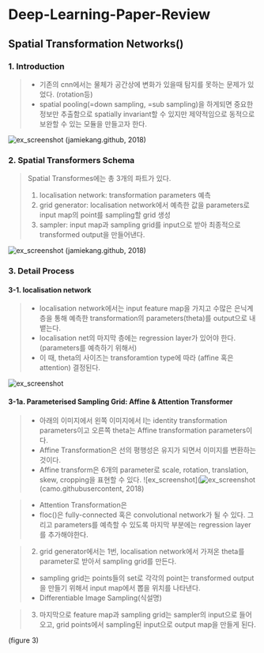 # Deep-Learning-Paper-Review
## Spatial Transformation Networks()

### 1. Introduction
> * 기존의 cnn에서는 물체가 공간상에 변화가 있을때 탐지를 못하는 문제가 있었다. (rotation등)
> * spatial pooling(=down sampling, =sub sampling)을 하게되면 중요한 정보만 추출함으로 spatially invariant할 수 있지만 제약적임으로 동적으로 보완할 수 있는 모듈을 만들고자 한다.

![ex_screenshot](https://jamiekang.github.io/media/2017-05-27-spatial-transformer-networks-ex1.png)
(jamiekang.github, 2018)

### 2. Spatial Transformers Schema

> Spatial Transformes에는 총 3개의 파트가 있다.
> 1. localisation network: transformation parameters 예측
> 2. grid generator: localisation network에서 예측한 값을 parameters로 input map의 point를 sampling할 grid 생성
> 3. sampler: input map과 sampling grid를 input으로 받아 최종적으로 transformed output을 만들어낸다.

![ex_screenshot](https://jamiekang.github.io/media/2017-05-27-spatial-transformer-networks-fig2.png)
(jamiekang.github, 2018)



### 3. Detail Process

#### 3-1. localisation network
> * localisation network에서는 input feature map을 가지고 수많은 은닉계층을 통해 예측한 transformation의 parameters(theta)를 output으로 내뱉는다.
> * localisation net의 마지막 층에는 regression layer가 있어야 한다. (parameters를 예측하기 위해서)
> * 이 때, theta의 사이즈는 transforamtion type에 따라 (affine 혹은 attention) 결정된다.

![ex_screenshot](http://acm.ee.ccu.edu.tw:2017/Image%20of%20Paper/Figure%202.jpg)


#### 3-1a. Parameterised Sampling Grid: Affine & Attention Transformer
> * 아래의 이미지에서 왼쪽 이미지에서 I는 identity transformation parameters이고 오른쪽 theta는 Affine transformation parameters이다.
> * Affine Transformation은 선의 평행성은 유지가 되면서 이미지를 변환하는 것이다.
> * Affine transform은 6개의 parameter로 scale, rotation, translation, skew, cropping을 표현할 수 있다.
![ex_screenshot](![ex_screenshot](https://camo.githubusercontent.com/bb81d6267f2123d59979453526d958a58899bb4f/687474703a2f2f692e696d6775722e636f6d2f4578474456756c2e706e67)
(camo.githubusercontent, 2018)

> * Attention Transformation은 
> * floc()은 fully-connected 혹은 convolutional network가 될 수 있다. 그리고 parameters를 예측할 수 있도록 마지막 부분에는 regression layer를 추가해야한다.




> 2. grid generator에서는 1번, localisation network에서 가져온 theta를 parameter로 받아서 sampling grid를 만든다. 
> * sampling grid는 points들의 set로 각각의 point는 transformed output을 만들기 위해서 input map에서 뽑을 위치를 나타낸다. 
> * Differentiable Image Sampling(식설명)



> 3. 마지막으로 feature map과 sampling grid는 sampler의 input으로 들어오고, grid points에서 sampling된 input으로 output map을 만들게 된다.

(figure 3)


